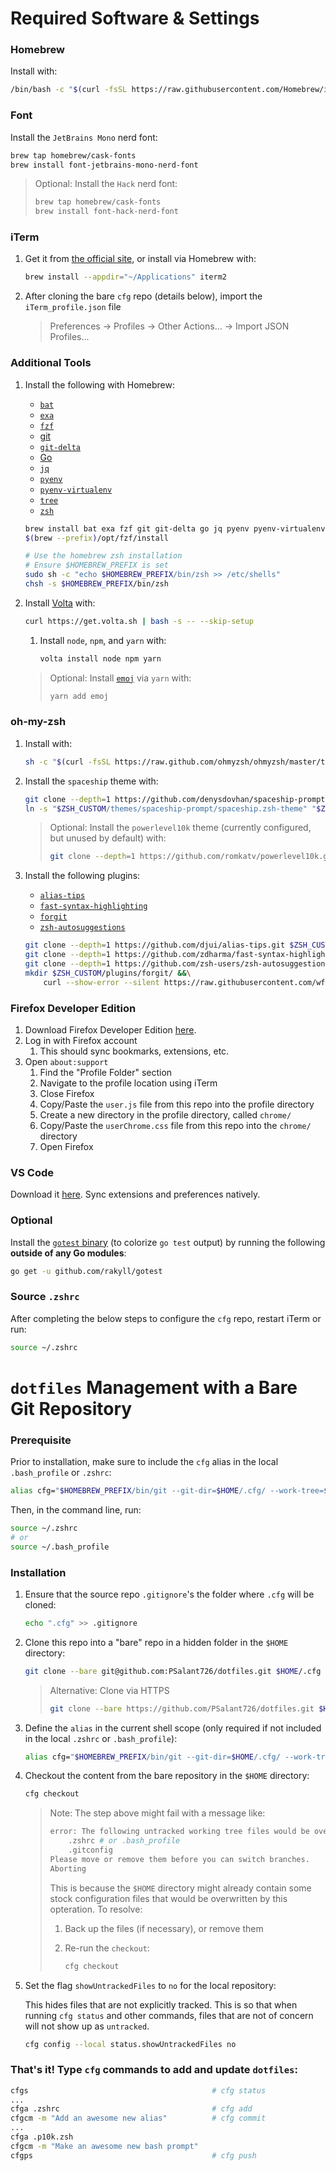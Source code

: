 # Required Software & Settings

### Homebrew
Install with:

```sh
/bin/bash -c "$(curl -fsSL https://raw.githubusercontent.com/Homebrew/install/HEAD/install.sh)"
```

### Font

Install the `JetBrains Mono` nerd font:

```sh
brew tap homebrew/cask-fonts
brew install font-jetbrains-mono-nerd-font
```

> Optional: Install the `Hack` nerd font:
>
> ```sh
> brew tap homebrew/cask-fonts
> brew install font-hack-nerd-font
> ```

### iTerm

1. Get it from [the official site](https://iterm2.com/), or install via Homebrew with:

    ```sh
    brew install --appdir="~/Applications" iterm2
    ```

1. After cloning the bare `cfg` repo (details below), import the `iTerm_profile.json` file
    > Preferences -> Profiles -> Other Actions... -> Import JSON Profiles...

### Additional Tools

1. Install the following with Homebrew:
    - [`bat`](https://github.com/sharkdp/bat)
    - [`exa`](https://the.exa.website/)
    - [`fzf`](https://github.com/junegunn/fzf)
    - [git](https://git-scm.com/)
    - [`git-delta`](https://github.com/dandavison/delta)
    - [Go](https://golang.org/)
    - [`jq`](https://stedolan.github.io/jq/)
    - [`pyenv`](https://github.com/pyenv/pyenv)
    - [`pyenv-virtualenv`](https://github.com/pyenv/pyenv-virtualenv)
    - [`tree`](https://gitlab.com/OldManProgrammer/unix-tree)
    - [`zsh`](https://www.zsh.org/)

    ```sh
    brew install bat exa fzf git git-delta go jq pyenv pyenv-virtualenv tree zsh
    $(brew --prefix)/opt/fzf/install

    # Use the homebrew zsh installation
    # Ensure $HOMEBREW_PREFIX is set
    sudo sh -c "echo $HOMEBREW_PREFIX/bin/zsh >> /etc/shells"
    chsh -s $HOMEBREW_PREFIX/bin/zsh
    ```

1. Install [Volta](https://volta.sh/) with:

    ```sh
    curl https://get.volta.sh | bash -s -- --skip-setup
    ```

    1. Install `node`, `npm`, and `yarn` with:

        ```sh
        volta install node npm yarn
        ```

    > Optional: Install [`emoj`](https://github.com/sindresorhus/emoj) via `yarn` with:
    >
    >   ```sh
    >   yarn add emoj
    >   ```

### oh-my-zsh

1. Install with:

    ```sh
    sh -c "$(curl -fsSL https://raw.github.com/ohmyzsh/ohmyzsh/master/tools/install.sh)"
    ```

1. Install the `spaceship` theme with:

    ```sh
    git clone --depth=1 https://github.com/denysdovhan/spaceship-prompt.git $ZSH_CUSTOM/themes/spaceship-prompt
    ln -s "$ZSH_CUSTOM/themes/spaceship-prompt/spaceship.zsh-theme" "$ZSH_CUSTOM/themes/spaceship.zsh-theme"
    ```

    > Optional: Install the `powerlevel10k` theme (currently configured, but unused by default) with:
    >
    > ```sh
    > git clone --depth=1 https://github.com/romkatv/powerlevel10k.git $ZSH_CUSTOM/themes/powerlevel10k
    > ```

1. Install the following plugins:
    - [`alias-tips`](https://github.com/djui/alias-tips)
    - [`fast-syntax-highlighting`](https://github.com/zdharma/fast-syntax-highlighting)
    - [`forgit`](https://github.com/wfxr/forgit)
    - [`zsh-autosuggestions`](https://github.com/zsh-users/zsh-autosuggestions)

    ```sh
    git clone --depth=1 https://github.com/djui/alias-tips.git $ZSH_CUSTOM/plugins/alias-tips &&\
    git clone --depth=1 https://github.com/zdharma/fast-syntax-highlighting.git $ZSH_CUSTOM/plugins/fast-syntax-highlighting &&\
    git clone --depth=1 https://github.com/zsh-users/zsh-autosuggestions $ZSH_CUSTOM/plugins/zsh-autosuggestions &&\
    mkdir $ZSH_CUSTOM/plugins/forgit/ &&\
        curl --show-error --silent https://raw.githubusercontent.com/wfxr/forgit/master/forgit.plugin.zsh --output $ZSH_CUSTOM/plugins/forgit/forgit.plugin.zsh
    ```

### Firefox Developer Edition

1. Download Firefox Developer Edition [here](https://www.mozilla.org/en-US/firefox/developer/).
1. Log in with Firefox account
    1. This should sync bookmarks, extensions, etc.
1. Open `about:support`
    1. Find the "Profile Folder" section
    1. Navigate to the profile location using iTerm
    1. Close Firefox
    1. Copy/Paste the `user.js` file from this repo into the profile directory
    1. Create a new directory in the profile directory, called `chrome/`
    1. Copy/Paste the `userChrome.css` file from this repo into the `chrome/` directory
    1. Open Firefox

### VS Code

Download it [here](https://code.visualstudio.com/). Sync extensions and preferences natively.

### Optional

Install the [`gotest` binary](https://github.com/rakyll/gotest) (to colorize `go test` output) by running the following **outside of any Go modules**:

```sh
go get -u github.com/rakyll/gotest
```

### Source `.zshrc`

After completing the below steps to configure the `cfg` repo, restart iTerm or run:

```sh
source ~/.zshrc
```

# `dotfiles` Management with a Bare Git Repository

### Prerequisite

Prior to installation, make sure to include the `cfg` alias in the local `.bash_profile` or `.zshrc`:

```sh
alias cfg="$HOMEBREW_PREFIX/bin/git --git-dir=$HOME/.cfg/ --work-tree=$HOME"
```

Then, in the command line, run:

```sh
source ~/.zshrc
# or
source ~/.bash_profile
```

### Installation

1. Ensure that the source repo `.gitignore`'s the folder where `.cfg` will be cloned:

    ```sh
    echo ".cfg" >> .gitignore
    ```

1. Clone this repo into a "bare" repo in a hidden folder in the `$HOME` directory:

    ```sh
    git clone --bare git@github.com:PSalant726/dotfiles.git $HOME/.cfg
    ```
    > Alternative: Clone via HTTPS
    > ```sh
    > git clone --bare https://github.com/PSalant726/dotfiles.git $HOME/.cfg
    > ```

1. Define the `alias` in the current shell scope (only required if not included in the local `.zshrc` or `.bash_profile`):

    ```sh
    alias cfg="$HOMEBREW_PREFIX/bin/git --git-dir=$HOME/.cfg/ --work-tree=$HOME"
    ```

1. Checkout the content from the bare repository in the `$HOME` directory:

    ```sh
    cfg checkout
    ```

    > Note: The step above might fail with a message like:
    >
    > ```sh
    > error: The following untracked working tree files would be overwritten by checkout:
    >     .zshrc # or .bash_profile
    >     .gitconfig
    > Please move or remove them before you can switch branches.
    > Aborting
    > ```
    >
    > This is because the `$HOME` directory might already contain some stock configuration files that would be overwritten by this opteration. To resolve:
    >   1. Back up the files (if necessary), or remove them
    >   2. Re-run the `checkout`:
    >
    >       ```sh
    >       cfg checkout
    >       ```

1. Set the flag `showUntrackedFiles` to `no` for the local repository:

    This hides files that are not explicitly tracked. This is so that when running `cfg status` and other commands, files that are not of concern will not show up as `untracked`.

    ```sh
    cfg config --local status.showUntrackedFiles no
    ```

### That's it! Type `cfg` commands to add and update `dotfiles`:

```sh
cfgs                                         # cfg status
...
cfga .zshrc                                  # cfg add
cfgcm -m "Add an awesome new alias"          # cfg commit
...
cfga .p10k.zsh
cfgcm -m "Make an awesome new bash prompt"
cfgps                                        # cfg push
```
